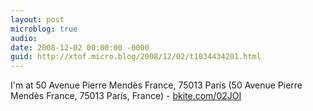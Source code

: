 ```yaml
---
layout: post
microblog: true
audio: 
date: 2008-12-02 00:00:00 -0000
guid: http://xtof.micro.blog/2008/12/02/t1034434201.html
---
```

I'm at 50 Avenue Pierre Mendès France, 75013 París (50 Avenue Pierre Mendès France, 75013 París, France) - [bkite.com/02JOI](http://bkite.com/02JOI)
